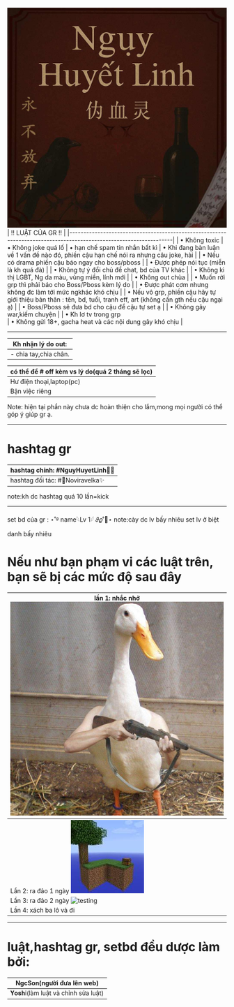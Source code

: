 ![testing](Images/Messenger_creation_759368050044794.jpeg)
| !! LUẬT CỦA GR !!                                                                                                 |
|-------------------------------------------------------------------------------------------------------------------|
| • Không toxic
| • Không joke quá lố 
| • hạn chế spam tin nhắn bất kì 
| • Khi đang bàn luận về 1 vấn đề nào đó, phiền cậu hạn chế nói ra nhưng câu joke, hài                              |
| • Nếu có drama phiền cậu báo ngay cho boss/pboss                                                                  |
| • Được phép nói tục (miễn là kh quá đà)                                                                               |
| • Không tự ý đổi chủ đề chat, bd của TV khác                                                                      |
| • Không kì thị LGBT, Ng da màu, vùng miền, lính mới                                                               |
| • Không out chùa                                                                                                  |
| • Muốn rời grp thì phải báo cho Boss/Pboss kèm lý do                                                              |
| • Được phát cơm nhưng không đc làm tới mức ngkhác khó chịu                                                        |
| • Nếu vô grp, phiền cậu hãy tự giới thiệu bản thân : tên, bd, tuổi, tranh eff, art (không cần gth nếu cậu ngại ạ) |
| • Boss/Pboss sẽ đưa bd cho cậu để cậu tự set ạ                                                                    |
| • Không gây war,kiếm chuyện                                                                                      |
| • Kh lơ tv trong grp  
| • Không gửi 18+, gacha heat và các nội dung gây khó chịu                                                          |

-------------------------------------------



|Kh nhận lý do out:|
|------------------------------|
|- chia tay,chia chân.         |


|có thể để # off kèm vs lý do(quá 2 tháng sẽ lọc)|
|------------------|
|Hư điện thoại,laptop(pc)|
|Bận việc riêng|

Note: hiện tại phần này chưa dc hoàn thiện cho lắm,mong mọi người có thể góp ý giúp gr ạ.



--------------------------------------------

# hashtag gr

|hashtag chính: #NguyHuyetLinh🥀🍷|
|-------------------------------|
|hashtag đối tác:  #💫Noviravelka✨|

note:kh dc hashtag quá 10 lần=kick

------------------------------------

 set bd của gr : ⋆˚࿔ name𓆩Lv 1𓆪 𝜗𝜚˚🐧⋆
 note:cày dc lv bấy nhiêu set lv ở biệt danh bấy nhiêu 

# Nếu như bạn phạm vi các luật trên, bạn sẽ bị các mức độ sau đây 
| lần 1: nhắc nhở ![hài vl](Images/received_725150183366812.jpeg)                                                |
|--------------------------------------------------------------------------|
| Lần 2: ra đảo 1 ngày ![testing](Images/t%E1%BA%A3i%20xu%E1%BB%91ng.jpeg) |
| Lần 3: ra đảo 2 ngày ![testing](https://i.imgur.com/DFpeu.jpg)           |
| Lần 4: xách ba lô và đi                                    |

---------------------------------------

# luật,hashtag gr, setbd đều dược làm bởi:

| NgcSon(người đưa lên web)|
|-----------------------------------|
| 𝐘𝐨𝐬𝐡i(làm luật và chỉnh sửa luật)|
